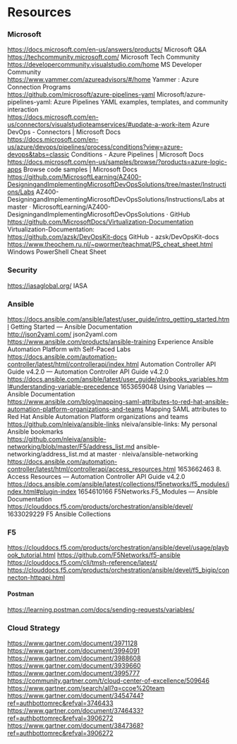 # Resources
### Microsoft
https://docs.microsoft.com/en-us/answers/products/ Microsoft Q&A <br>
https://techcommunity.microsoft.com/ Microsoft Tech Community <br>
https://developercommunity.visualstudio.com/home MS Developer Community <br>
https://www.yammer.com/azureadvisors/#/home Yammer : Azure Connection Programs <br>
https://github.com/microsoft/azure-pipelines-yaml Microsoft/azure-pipelines-yaml: Azure Pipelines YAML examples, templates, and community interaction <br>
https://docs.microsoft.com/en-us/connectors/visualstudioteamservices/#update-a-work-item  Azure DevOps - Connectors | Microsoft Docs <br>
https://docs.microsoft.com/en-us/azure/devops/pipelines/process/conditions?view=azure-devops&tabs=classic  Conditions - Azure Pipelines | Microsoft Docs <br>
https://docs.microsoft.com/en-us/samples/browse/?products=azure-logic-apps  Browse code samples | Microsoft Docs <br>
https://github.com/MicrosoftLearning/AZ400-DesigningandImplementingMicrosoftDevOpsSolutions/tree/master/Instructions/Labs AZ400-DesigningandImplementingMicrosoftDevOpsSolutions/Instructions/Labs at master · MicrosoftLearning/AZ400-DesigningandImplementingMicrosoftDevOpsSolutions · GitHub <br>
https://github.com/MicrosoftDocs/Virtualization-Documentation Virtualization-Documentation: <br>
https://github.com/azsk/DevOpsKit-docs GitHub - azsk/DevOpsKit-docs <br>
https://www.theochem.ru.nl/~pwormer/teachmat/PS_cheat_sheet.html  Windows PowerShell Cheat Sheet <br>

### Security 
https://iasaglobal.org/  IASA 

### Ansible
https://docs.ansible.com/ansible/latest/user_guide/intro_getting_started.html  Getting Started — Ansible Documentation <br>
http://json2yaml.com/ json2yaml.com <br>
https://www.ansible.com/products/ansible-training Experience Ansible Automation Platform with Self-Paced Labs <br>
https://docs.ansible.com/automation-controller/latest/html/controllerapi/index.html  Automation Controller API Guide v4.2.0 — Automation Controller API Guide v4.2.0 <br>
https://docs.ansible.com/ansible/latest/user_guide/playbooks_variables.html#understanding-variable-precedence 1653659048 Using Variables — Ansible Documentation <br>
https://www.ansible.com/blog/mapping-saml-attributes-to-red-hat-ansible-automation-platform-organizations-and-teams  Mapping SAML attributes to Red Hat Ansible Automation Platform organizations and teams <br>
https://github.com/nleiva/ansible-links  nleiva/ansible-links: My personal Ansible bookmarks <br>
https://github.com/nleiva/ansible-networking/blob/master/F5/address_list.md  ansible-networking/address_list.md at master · nleiva/ansible-networking <br>
https://docs.ansible.com/automation-controller/latest/html/controllerapi/access_resources.html 1653662463 8. Access Resources — Automation Controller API Guide v4.2.0 <br>
https://docs.ansible.com/ansible/latest/collections/f5networks/f5_modules/index.html#plugin-index 1654610166 F5Networks.F5_Modules — Ansible Documentation <br>
https://clouddocs.f5.com/products/orchestration/ansible/devel/ 1633029229 F5 Ansible Collections <br>

### F5
https://clouddocs.f5.com/products/orchestration/ansible/devel/usage/playbook_tutorial.html
https://github.com/F5Networks/f5-ansible
https://clouddocs.f5.com/cli/tmsh-reference/latest/
https://clouddocs.f5.com/products/orchestration/ansible/devel/f5_bigip/connecton-httpapi.html

#### Postman
https://learning.postman.com/docs/sending-requests/variables/

### Cloud Strategy
https://www.gartner.com/document/3971128
https://www.gartner.com/document/3994091
https://www.gartner.com/document/3988608
https://www.gartner.com/document/3939660
https://www.gartner.com/document/3995777
https://community.gartner.com/t/cloud-center-of-excellence/509646
https://www.gartner.com/search/all?q=ccoe%20team
https://www.gartner.com/document/3454744?ref=authbottomrec&refval=3746433
https://www.gartner.com/document/3746433?ref=authbottomrec&refval=3906272
https://www.gartner.com/document/3847368?ref=authbottomrec&refval=3906272
